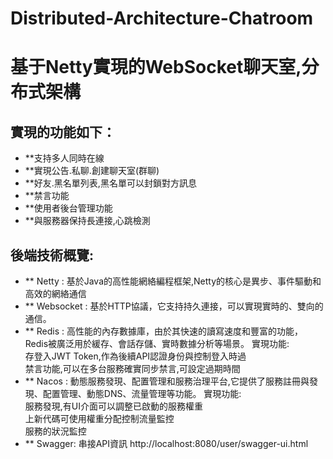 # Distributed-Architecture-Chatroom

# 基于Netty實現的WebSocket聊天室,分布式架構

## 實現的功能如下：
- **支持多人同時在線<br />
- **實現公告.私聊.創建聊天室(群聊)<br />
- **好友.黑名單列表,黑名單可以封鎖對方訊息<br />
- **禁言功能<br />
- **使用者後台管理功能<br />
- **與服務器保持長連接,心跳檢測<br />

## 後端技術概覽:

- ** Netty : 基於Java的高性能網絡編程框架,Netty的核心是異步、事件驅動和高效的網絡通信
- ** Websocket : 基於HTTP協議，它支持持久連接，可以實現實時的、雙向的通信。
- ** Redis : 高性能的內存數據庫，由於其快速的讀寫速度和豐富的功能，Redis被廣泛用於緩存、會話存儲、實時數據分析等場景。
實現功能:<br />
存登入JWT Token,作為後續API認證身份與控制登入時過<br />
禁言功能,可以在多台服務確實同步禁言,可設定過期時間<br />
- ** Nacos : 動態服務發現、配置管理和服務治理平台,它提供了服務註冊與發現、配置管理、動態DNS、流量管理等功能。
實現功能:<br />
服務發現,有UI介面可以調整已啟動的服務權重<br />
上新代碼可使用權重分配控制流量監控<br />
服務的狀況監控<br />
- ** Swagger: 串接API資訊
http://localhost:8080/user/swagger-ui.html




